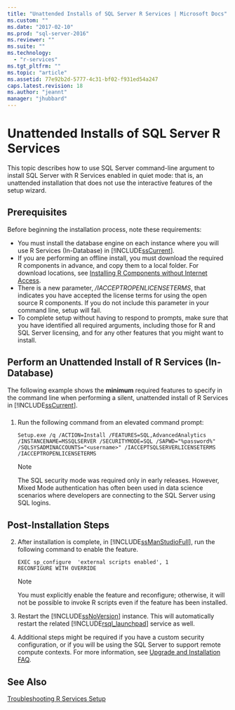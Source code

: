 ```yaml
---
title: "Unattended Installs of SQL Server R Services | Microsoft Docs"
ms.custom: ""
ms.date: "2017-02-10"
ms.prod: "sql-server-2016"
ms.reviewer: ""
ms.suite: ""
ms.technology: 
  - "r-services"
ms.tgt_pltfrm: ""
ms.topic: "article"
ms.assetid: 77e92b2d-5777-4c31-bf02-f931ed54a247
caps.latest.revision: 18
ms.author: "jeannt"
manager: "jhubbard"
---
```

# Unattended Installs of SQL Server R Services
    
This topic describes how to use SQL Server command-line argument to install SQL Server with R Services enabled in quiet mode: that is, an unattended installation that does not use the interactive features of the setup wizard. 

## Prerequisites

Before beginning the installation process, note these requirements:

+ You must install the database engine on each instance where you will use R Services (In-Database) in [!INCLUDE[ssCurrent](../../advanced-analytics/r-services/includes/sscurrent-md.md)].  
+ If you are performing an offline install, you must download the required R components in advance, and copy them to a local folder. For download locations, see [Installing R Components without Internet Access](../../advanced-analytics/r-services/installing-r-components-without-internet-access.md).   
+ There is a new parameter, */IACCEPTROPENLICENSETERMS*, that indicates you have accepted the license terms for using the open source R components. If you do not include this parameter in your command line, setup will fail. 
+ To complete setup without having to respond to prompts, make sure that you have identified all required arguments, including those for R and SQL Server licensing, and for any other features that you might want to install. 
  
## Perform an Unattended Install of R Services (In-Database)  
 The following example shows the **minimum** required features to specify in the command line when performing a silent, unattended install of R Services in [!INCLUDE[ssCurrent](../../advanced-analytics/r-services/includes/sscurrent-md.md)].  
  
###  <a name="bkmk_Unattended"></a>  
  
1. Run the following command from an elevated command prompt:  

    ```  
    Setup.exe /q /ACTION=Install /FEATURES=SQL,AdvancedAnalytics /INSTANCENAME=MSSQLSERVER /SECURITYMODE=SQL /SAPWD="%password%" /SQLSYSADMINACCOUNTS="<username>" /IACCEPTSQLSERVERLICENSETERMS /IACCEPTROPENLICENSETERMS  
    ```  
    > [!NOTE] 
    > The SQL security mode was required only in early releases. However, Mixed Mode authentication has often been used in data science scenarios where developers are connecting to the SQL Server using SQL logins.

## Post-Installation Steps  

2.  After installation is complete, in [!INCLUDE[ssManStudioFull](../../advanced-analytics/r-services/includes/ssmanstudiofull-md.md)], run the following command to enable the feature.  
  
    ```  
    EXEC sp_configure  'external scripts enabled', 1  
    RECONFIGURE WITH OVERRIDE   
    ```  
  
    > [!NOTE]  
    >  You must explicitly enable the feature and reconfigure; otherwise, it will not be possible to invoke R scripts even if the feature has been installed.  
  
3.  Restart the [!INCLUDE[ssNoVersion](../../advanced-analytics/r-services/includes/ssnoversion-md.md)] instance. This will automatically restart the related [!INCLUDE[rsql_launchpad](../../advanced-analytics/r-services/includes/rsql-launchpad-md.md)] service as well.  

3. Additional steps might be required if you have a custom security configuration, or if you will be using the SQL Server to support remote compute contexts. For more information, see [Upgrade and Installation FAQ](../../advanced-analytics/r-services/upgrade-and-installation-faq-sql-server-r-services.md). 
  
## See Also  
 [Troubleshooting R Services Setup](../Topic/Troubleshooting%20R%20Services%20Setup.md)  
  
  